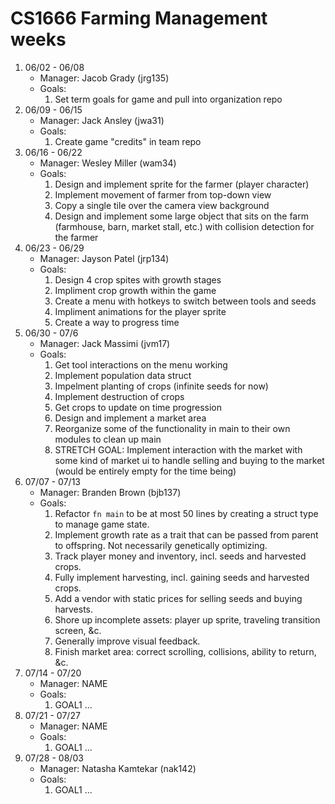 # CS1666 Farming Management weeks

1. 06/02 - 06/08
	* Manager: Jacob Grady (jrg135)
	* Goals:
		1. Set term goals for game and pull into organization repo
2. 06/09 - 06/15
	* Manager: Jack Ansley (jwa31)
	* Goals:
		1. Create game "credits" in team repo
3. 06/16 - 06/22
	* Manager: Wesley Miller (wam34)
	* Goals:
		1. Design and implement sprite for the farmer (player character)
		2. Implement movement of farmer from top-down view
		3. Copy a single tile over the camera view background
		4. Design and implement some large object that sits on the farm (farmhouse, 
			barn, market stall, etc.) with collision detection for the farmer
4. 06/23 - 06/29
	* Manager: Jayson Patel (jrp134)
	* Goals:
		1. Design 4 crop spites with growth stages
		2. Impliment crop growth within the game 
		3. Create a menu with hotkeys to switch between tools and seeds 
		4. Impliment animations for the player sprite 
		5. Create a way to progress time
5. 06/30 - 07/6
	* Manager: Jack Massimi (jvm17)
	* Goals:
		1. Get tool interactions on the menu working
		2. Implement population data struct
		3. Impelment planting of crops (infinite seeds for now)
		4. Implement destruction of crops
		5. Get crops to update on time progression
		6. Design and implement a market area
		7. Reorganize some of the functionality in main to their own modules to clean up main
		8. STRETCH GOAL: Implement interaction with the market with some kind of market ui to 
			handle selling and buying to the market (would be entirely empty for the time being)
6. 07/07 - 07/13
	* Manager: Branden Brown (bjb137)
	* Goals:
		1. Refactor `fn main` to be at most 50 lines by creating a struct type to manage game state.
		2. Implement growth rate as a trait that can be passed from parent to offspring. Not necessarily genetically optimizing.
		3. Track player money and inventory, incl. seeds and harvested crops.
		4. Fully implement harvesting, incl. gaining seeds and harvested crops.
		5. Add a vendor with static prices for selling seeds and buying harvests.
		6. Shore up incomplete assets: player up sprite, traveling transition screen, &c.
		7. Generally improve visual feedback.
		8. Finish market area: correct scrolling, collisions, ability to return, &c.
7. 07/14 - 07/20
	* Manager: NAME
	* Goals:
		1. GOAL1
		...
8. 07/21 - 07/27
	* Manager: NAME
	* Goals:
		1. GOAL1
		...
9. 07/28 - 08/03
	* Manager: Natasha Kamtekar (nak142)
	* Goals:
		1. GOAL1
		...		
